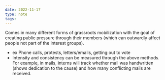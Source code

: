 ```yaml
---
date: 2022-11-17
type: note
tags:
---
```


Comes in many different forms of grassroots mobilization with the goal of creating public pressure through their members (which can outwardly affect people not part of the interest groups).
- ex Phone calls, protests, letters/emails, getting out to vote
- Intensity and consistency can be measured through the above methods. For example, in mails, interns will track whether mail was handwritten (shows dedication to the cause) and how many conflicting mails are received.
